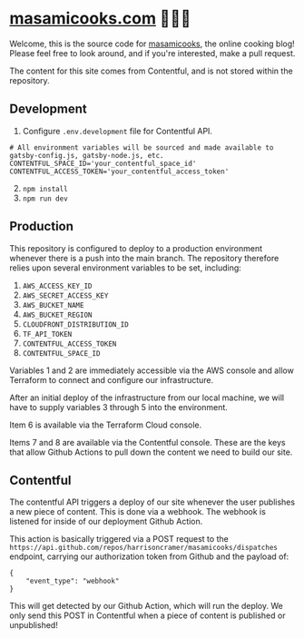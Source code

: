 # <a href="https://www.masamicooks.com">masamicooks.com</a> 🍱🍜🍲

Welcome, this is the source code for <a href="masamicooks.com">masamicooks</a>, the online cooking blog! Please feel free to look around, and if you're interested, make a pull request.

The content for this site comes from Contentful, and is not stored within the repository.

## Development

1. Configure `.env.development` file for Contentful API.
```
# All environment variables will be sourced and made available to gatsby-config.js, gatsby-node.js, etc.
CONTENTFUL_SPACE_ID='your_contentful_space_id'
CONTENTFUL_ACCESS_TOKEN='your_contentful_access_token'
```

2. `npm install`
3. `npm run dev`

## Production

This repository is configured to deploy to a production environment whenever there is a push into the main branch. The repository therefore relies upon several environment variables to be set, including:

1. `AWS_ACCESS_KEY_ID`
2. `AWS_SECRET_ACCESS_KEY`
3. `AWS_BUCKET_NAME`
4. `AWS_BUCKET_REGION`
5. `CLOUDFRONT_DISTRIBUTION_ID`
6. `TF_API_TOKEN`
7. `CONTENTFUL_ACCESS_TOKEN`
8. `CONTENTFUL_SPACE_ID`

Variables 1 and 2 are immediately accessible via the AWS console and allow Terraform to connect and configure our infrastructure.

After an initial deploy of the infrastructure from our local machine, we will have to supply variables 3 through 5 into the environment.

Item 6 is available via the Terraform Cloud console.

Items 7 and 8 are available via the Contentful console. These are the keys that allow Github Actions to pull down the content we need to build our site.

## Contentful

The contentful API triggers a deploy of our site whenever the user publishes a new piece of content. This is done via a webhook. The webhook is listened for inside of our deployment Github Action.

This action is basically triggered via a POST request to the `https://api.github.com/repos/harrisoncramer/masamicooks/dispatches` endpoint, carrying our authorization token from Github and the payload of:

```
{
    "event_type": "webhook"
}
```

This will get detected by our Github Action, which will run the deploy. We only send this POST in Contentful when a piece of content is published or unpublished!
